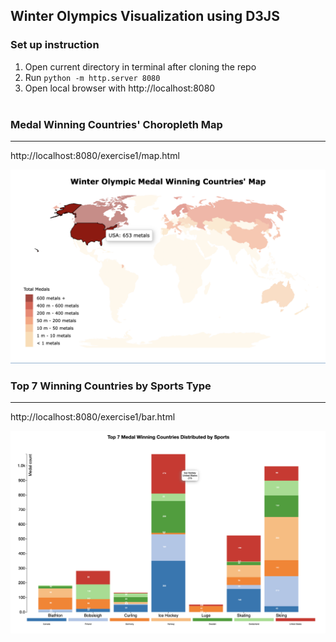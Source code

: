 ## Winter Olympics Visualization using D3JS

### Set up instruction

1. Open current directory in terminal after cloning the repo
2. Run ```python -m http.server 8080```
3. Open local browser with http://localhost:8080
<br></br>

### Medal Winning Countries' Choropleth Map
-------------------
http://localhost:8080/exercise1/map.html

<img src="./img/map.png" alt="map" width="600"/>

### Top 7 Winning Countries by Sports Type
-------------------
http://localhost:8080/exercise1/bar.html

<img src="./img/stacked_bar.png" alt="map" width="600"/>
